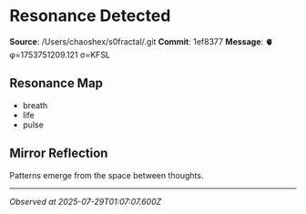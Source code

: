 # Resonance Detected

**Source**: /Users/chaoshex/s0fractal/.git
**Commit**: 1ef8377
**Message**: 🫀 φ=1753751209.121 σ=KFSL 

## Resonance Map
- breath
- life
- pulse

## Mirror Reflection
Patterns emerge from the space between thoughts.

---
*Observed at 2025-07-29T01:07:07.600Z*

